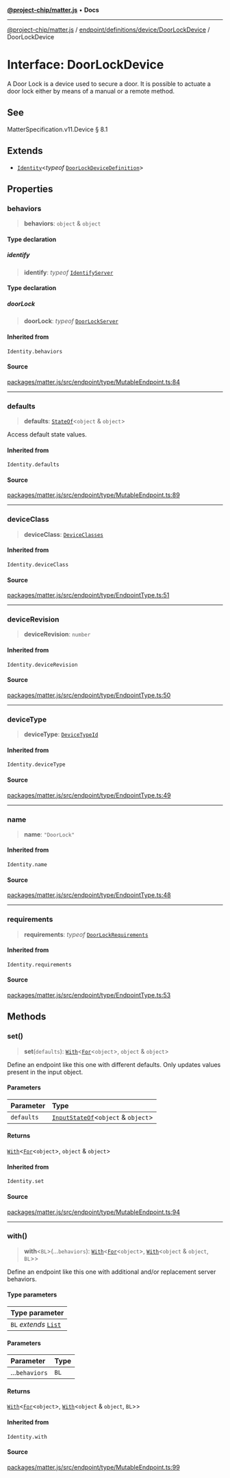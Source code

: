 [**@project-chip/matter.js**](../../../../../README.md) • **Docs**

***

[@project-chip/matter.js](../../../../../modules.md) / [endpoint/definitions/device/DoorLockDevice](../README.md) / DoorLockDevice

# Interface: DoorLockDevice

A Door Lock is a device used to secure a door. It is possible to actuate a door lock either by means of a manual or
a remote method.

## See

MatterSpecification.v11.Device § 8.1

## Extends

- [`Identity`](../../../../../util/export/README.md#identityt)\<*typeof* [`DoorLockDeviceDefinition`](../README.md#doorlockdevicedefinition)\>

## Properties

### behaviors

> **behaviors**: `object` & `object`

#### Type declaration

##### identify

> **identify**: *typeof* [`IdentifyServer`](../../../../../behavior/definitions/identify/export/namespaces/IdentifyServer/README.md)

#### Type declaration

##### doorLock

> **doorLock**: *typeof* [`DoorLockServer`](../../../../../behavior/definitions/door-lock/export/classes/DoorLockServer.md)

#### Inherited from

`Identity.behaviors`

#### Source

[packages/matter.js/src/endpoint/type/MutableEndpoint.ts:84](https://github.com/project-chip/matter.js/blob/7a8cbb56b87d4ccf34bec5a9a95ab40a1711324f/packages/matter.js/src/endpoint/type/MutableEndpoint.ts#L84)

***

### defaults

> **defaults**: [`StateOf`](../../../../../behavior/cluster/export/-internal-/namespaces/SupportedBehaviors/README.md#stateofsb)\<`object` & `object`\>

Access default state values.

#### Inherited from

`Identity.defaults`

#### Source

[packages/matter.js/src/endpoint/type/MutableEndpoint.ts:89](https://github.com/project-chip/matter.js/blob/7a8cbb56b87d4ccf34bec5a9a95ab40a1711324f/packages/matter.js/src/endpoint/type/MutableEndpoint.ts#L89)

***

### deviceClass

> **deviceClass**: [`DeviceClasses`](../../../../../device/export/enumerations/DeviceClasses.md)

#### Inherited from

`Identity.deviceClass`

#### Source

[packages/matter.js/src/endpoint/type/EndpointType.ts:51](https://github.com/project-chip/matter.js/blob/7a8cbb56b87d4ccf34bec5a9a95ab40a1711324f/packages/matter.js/src/endpoint/type/EndpointType.ts#L51)

***

### deviceRevision

> **deviceRevision**: `number`

#### Inherited from

`Identity.deviceRevision`

#### Source

[packages/matter.js/src/endpoint/type/EndpointType.ts:50](https://github.com/project-chip/matter.js/blob/7a8cbb56b87d4ccf34bec5a9a95ab40a1711324f/packages/matter.js/src/endpoint/type/EndpointType.ts#L50)

***

### deviceType

> **deviceType**: [`DeviceTypeId`](../../../../../datatype/export/README.md#devicetypeid)

#### Inherited from

`Identity.deviceType`

#### Source

[packages/matter.js/src/endpoint/type/EndpointType.ts:49](https://github.com/project-chip/matter.js/blob/7a8cbb56b87d4ccf34bec5a9a95ab40a1711324f/packages/matter.js/src/endpoint/type/EndpointType.ts#L49)

***

### name

> **name**: `"DoorLock"`

#### Inherited from

`Identity.name`

#### Source

[packages/matter.js/src/endpoint/type/EndpointType.ts:48](https://github.com/project-chip/matter.js/blob/7a8cbb56b87d4ccf34bec5a9a95ab40a1711324f/packages/matter.js/src/endpoint/type/EndpointType.ts#L48)

***

### requirements

> **requirements**: *typeof* [`DoorLockRequirements`](../namespaces/DoorLockRequirements/README.md)

#### Inherited from

`Identity.requirements`

#### Source

[packages/matter.js/src/endpoint/type/EndpointType.ts:53](https://github.com/project-chip/matter.js/blob/7a8cbb56b87d4ccf34bec5a9a95ab40a1711324f/packages/matter.js/src/endpoint/type/EndpointType.ts#L53)

## Methods

### set()

> **set**(`defaults`): [`With`](../../../../../node/export/-internal-/README.md#withbsb)\<[`For`](../../../../../behavior/cluster/export/-internal-/namespaces/EndpointType/README.md#fort)\<`object`\>, `object` & `object`\>

Define an endpoint like this one with different defaults.  Only updates values present in the input object.

#### Parameters

| Parameter | Type |
| :------ | :------ |
| `defaults` | [`InputStateOf`](../../../../../behavior/cluster/export/-internal-/namespaces/SupportedBehaviors/README.md#inputstateofsb)\<`object` & `object`\> |

#### Returns

[`With`](../../../../../node/export/-internal-/README.md#withbsb)\<[`For`](../../../../../behavior/cluster/export/-internal-/namespaces/EndpointType/README.md#fort)\<`object`\>, `object` & `object`\>

#### Inherited from

`Identity.set`

#### Source

[packages/matter.js/src/endpoint/type/MutableEndpoint.ts:94](https://github.com/project-chip/matter.js/blob/7a8cbb56b87d4ccf34bec5a9a95ab40a1711324f/packages/matter.js/src/endpoint/type/MutableEndpoint.ts#L94)

***

### with()

> **with**\<`BL`\>(...`behaviors`): [`With`](../../../../../node/export/-internal-/README.md#withbsb)\<[`For`](../../../../../behavior/cluster/export/-internal-/namespaces/EndpointType/README.md#fort)\<`object`\>, [`With`](../../../../../behavior/cluster/export/-internal-/namespaces/SupportedBehaviors/README.md#withcurrenttnewt)\<`object` & `object`, `BL`\>\>

Define an endpoint like this one with additional and/or replacement server behaviors.

#### Type parameters

| Type parameter |
| :------ |
| `BL` *extends* [`List`](../../../../../behavior/cluster/export/-internal-/namespaces/SupportedBehaviors/README.md#list) |

#### Parameters

| Parameter | Type |
| :------ | :------ |
| ...`behaviors` | `BL` |

#### Returns

[`With`](../../../../../node/export/-internal-/README.md#withbsb)\<[`For`](../../../../../behavior/cluster/export/-internal-/namespaces/EndpointType/README.md#fort)\<`object`\>, [`With`](../../../../../behavior/cluster/export/-internal-/namespaces/SupportedBehaviors/README.md#withcurrenttnewt)\<`object` & `object`, `BL`\>\>

#### Inherited from

`Identity.with`

#### Source

[packages/matter.js/src/endpoint/type/MutableEndpoint.ts:99](https://github.com/project-chip/matter.js/blob/7a8cbb56b87d4ccf34bec5a9a95ab40a1711324f/packages/matter.js/src/endpoint/type/MutableEndpoint.ts#L99)
